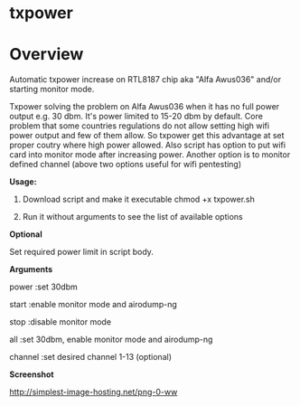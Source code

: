 txpower
=======


Overview
========

Automatic txpower increase on RTL8187 chip aka "Alfa Awus036" and/or starting monitor mode.

Txpower solving the problem on Alfa Awus036 when it has no full power output e.g. 30 dbm. It's power limited to 15-20 dbm by default. Core problem that some countries regulations do not allow setting high wifi power output and few of them allow. So txpower get this advantage at set proper coutry where high power allowed.
Also script has option to put wifi card into monitor mode after increasing power. Another option is to monitor defined channel (above two options useful for wifi pentesting)


**Usage:**

1. Download script and make it executable chmod +x txpower.sh

2. Run it without arguments to see the list of available options

**Optional**

Set required power limit in script body.


**Arguments**

power    :set 30dbm

start    :enable monitor mode and airodump-ng

stop     :disable monitor mode

all      :set 30dbm, enable monitor mode and airodump-ng

channel  :set desired channel 1-13 (optional)

**Screenshot**

http://simplest-image-hosting.net/png-0-ww


